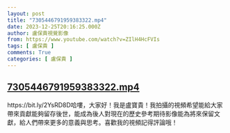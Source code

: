 ```yaml
---
layout: post
title: "7305446791959383322.mp4"
date: 2023-12-25T20:16:25.000Z
author: 盧保貴視覺影像
from: https://www.youtube.com/watch?v=ZIlH4HcFVIs
tags: [ 盧保貴 ]
comments: True
categories: [ 盧保貴 ]
---
```

<!--1703535385000-->
[7305446791959383322.mp4](https://www.youtube.com/watch?v=ZIlH4HcFVIs)
------

<div>
https://bit.ly/2YsRD8D哈嘍，大家好！我是盧寶貴！我拍攝的視頻希望能給大家帶來貢獻能夠留存後世，能成為後人對現在的歷史參考期待影像能為將來保留文獻，給人們帶來更多的意義與思考。喜歡我的視頻記得評論哦！
</div>
